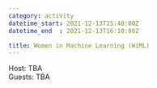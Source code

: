 ```yaml
---
category: activity
datetime_start: 2021-12-13T15:40:00Z
datetime_end  : 2021-12-13T16:10:00Z

title: Women in Machine Learning (WiML)
---
```


Host: TBA  
Guests: TBA
